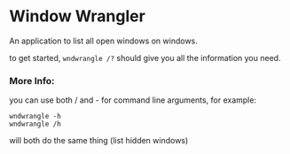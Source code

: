 # Window Wrangler
An application to list all open windows on windows.

to get started, `wndwrangle /?` should give you all the information you need.



### More Info:
you can use both / and - for command line arguments,
for example:
```
wndwrangle -h
wndwrangle /h
```
will both do the same thing (list hidden windows)
